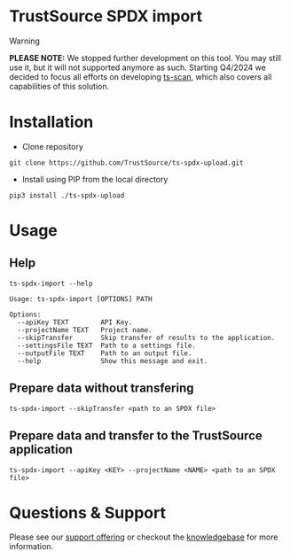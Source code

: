 # TrustSource SPDX import

> [!WARNING]
> **PLEASE NOTE:** We stopped further development on this tool. You may still use it, but it will not supported anymore as such. Starting Q4/2024 we decided to focus all efforts on developing [ts-scan](https://github.com/trustsource/ts-scan), which also covers all capabilities of this solution. 


# Installation

- Clone repository
```shell
git clone https://github.com/TrustSource/ts-spdx-upload.git
```

- Install using PIP from the local directory
```shell
pip3 install ./ts-spdx-upload 
```

# Usage

## Help

```shell
ts-spdx-import --help
```
```shell
Usage: ts-spdx-import [OPTIONS] PATH

Options:
  --apiKey TEXT        API Key.
  --projectName TEXT   Project name.
  --skipTransfer       Skip transfer of results to the application.
  --settingsFile TEXT  Path to a settings file.
  --outputFile TEXT    Path to an output file.
  --help               Show this message and exit. 
```

## Prepare data without transfering 

```shell
ts-spdx-import --skipTransfer <path to an SPDX file> 
```

## Prepare data and transfer to the TrustSource application  

```shell
ts-spdx-import --apiKey <KEY> --projectName <NAME> <path to an SPDX file> 
```

# Questions & Support
Please see our [support offering](https://www.trustsource.io/support) or checkout the [knowledgebase](https://support.trustsource.io) for more information.
